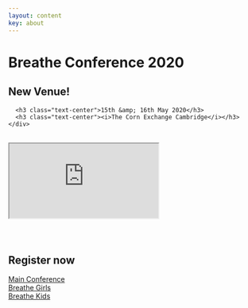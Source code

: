 ```yaml
---
layout: content
key: about
---
```


# Breathe <span class="alt-title">Conference 2020</span>

<div class="container-fluid text-center">

  <div class="row">
    <div class="col-xs-12">
      <h2 class="text-center">New Venue!</h2>

      <h3 class="text-center">15th &amp; 16th May 2020</h3>
      <h3 class="text-center"><i>The Corn Exchange Cambridge</i></h3>
    </div>
  </div>


  <!-- 16:9 aspect ratio -->
  <div class="embed-responsive embed-responsive-16by9" style="margin-top: 30px;">
    <iframe class="embed-responsive-item" src="https://player.vimeo.com/video/324525585"></iframe>
  </div>
  <div class="row" style="margin-top: 70px;">
     <h2 class="text-center">Register now</h2>
  </div>
  <div class="row" >
    <div class="col-xs-12 col-md-4">
      <div class="text-center">
        <a type="button" href="/conference" class="btn btn-secondary btn-lg">Main Conference</a>
      </div>
    </div>
    <div class="col-xs-12 col-md-4">
      <div class="text-center">
        <a type="button" href="/conference/girls" class="btn btn-secondary btn-lg">Breathe Girls</a>
      </div>
    </div>
    <div class="col-xs-12 col-md-4">
      <div class="text-center">
        <a type="button" href="/conference/kids" class="btn btn-secondary btn-lg">Breathe Kids</a>
      </div>
    </div>
  </div>
</div>

